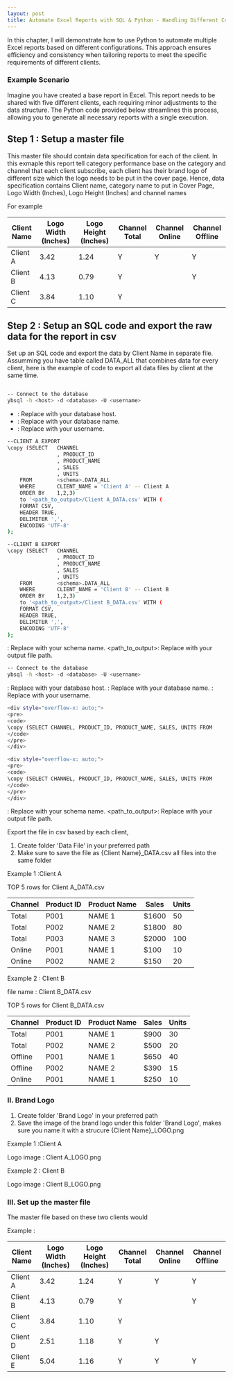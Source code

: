 ```yaml
---
layout: post
title: Automate Excel Reports with SQL & Python - Handling Different Configurations
---
```


In this chapter, I will demonstrate how to use Python to automate multiple Excel reports based on different configurations. This approach ensures efficiency and consistency when tailoring reports to meet the specific requirements of different clients.

### Example Scenario
Imagine you have created a base report in Excel. This report needs to be shared with five different clients, each requiring minor adjustments to the data structure. The Python code provided below streamlines this process, allowing you to generate all necessary reports with a single execution.

## Step 1 : Setup a master file

This master file should contain data specification for each of the client. In this exmaple this report tell category performance base on the category and channel that each client subscribe, each client has their brand logo of different size which the logo needs to be put in the cover page. Hence, data specification contains Client name, category name to put in Cover Page,  Logo Width (Inches), Logo Height (Inches) and channel names

For example

Client Name  | Logo Width (Inches) | Logo Height (Inches) | Channel Total | Channel Online | Channel Offline | 
--- | --- | ---| ---| ---| ---
Client A | 3.42 | 1.24 | Y | Y | Y
Client B | 4.13 | 0.79 | Y |  | Y
Client C | 3.84 | 1.10 | Y |  | 


## Step 2 : Setup an SQL code and export the raw data for the report in csv

Set up an SQL code and export the data by Client Name in separate file. Assumming you have table called DATA_ALL that combines data for every client, here is the example of code to export all data files by client at the same time.

```bash

-- Connect to the database
ybsql -h <host> -d <database> -U <username>

```

* <host>: Replace with your database host.
* <database>: Replace with your database name.
*  <username>: Replace with your username.

```bash
--CLIENT A EXPORT
\copy (SELECT   CHANNEL
                , PRODUCT_ID
                , PRODUCT_NAME
                , SALES
                , UNITS
    FROM        <schema>.DATA_ALL
    WHERE       CLIENT_NAME = 'Client A' -- Client A 
    ORDER BY    1,2,3) 
    to '<path_to_output>/Client A_DATA.csv' WITH (
    FORMAT CSV, 
    HEADER TRUE, 
    DELIMITER ',', 
    ENCODING 'UTF-8'
);
```

```bash
--CLIENT B EXPORT
\copy (SELECT   CHANNEL
                , PRODUCT_ID
                , PRODUCT_NAME
                , SALES
                , UNITS
    FROM        <schema>.DATA_ALL
    WHERE       CLIENT_NAME = 'Client B' -- Client B
    ORDER BY    1,2,3) 
    to '<path_to_output>/Client B_DATA.csv' WITH (
    FORMAT CSV, 
    HEADER TRUE, 
    DELIMITER ',', 
    ENCODING 'UTF-8'
);

```

<schema>: Replace with your schema name.
<path_to_output>: Replace with your output file path.

```bash
-- Connect to the database
ybsql -h <host> -d <database> -U <username>

```

<host>: Replace with your database host.
<database>: Replace with your database name.
<username>: Replace with your username.

```bash
<div style="overflow-x: auto;">
<pre>
<code>
\copy (SELECT CHANNEL, PRODUCT_ID, PRODUCT_NAME, SALES, UNITS FROM        <schema>.DATA_ALL WHERE CLIENT_NAME = 'Client A' ORDER BY 1,2,3) to '<path_to_output>/Client A_DATA.csv' WITH ( FORMAT CSV,HEADER TRUE,DELIMITER ',', ENCODING 'UTF-8');
</code>
</pre>
</div>
```

```bash
<div style="overflow-x: auto;">
<pre>
<code>
\copy (SELECT CHANNEL, PRODUCT_ID, PRODUCT_NAME, SALES, UNITS FROM        <schema>.DATA_ALL WHERE CLIENT_NAME = 'Client B' ORDER BY 1,2,3) to '<path_to_output>/Client B_DATA.csv' WITH ( FORMAT CSV,HEADER TRUE,DELIMITER ',', ENCODING 'UTF-8');
</code>
</pre>
</div>
```
<schema>: Replace with your schema name.
<path_to_output>: Replace with your output file path.


Export the file in csv based by each client, 
1. Create folder 'Data File' in your preferred path
2. Make sure to save the file as {Client Name}_DATA.csv all files into the same folder

Example 1 :Client A

TOP 5 rows for Client A_DATA.csv

Channel | Product ID | Product Name | Sales | Units
--- | --- | --- | --- | ---
Total | P001 | NAME 1 | $1600 | 50
Total | P002 | NAME 2 | $1800 | 80
Total | P003 | NAME 3 | $2000 | 100
Online | P001 | NAME 1 | $100 | 10
Online | P002 | NAME 2 | $150 | 20



Example 2 : Client B

file name : Client B_DATA.csv

TOP 5 rows for Client B_DATA.csv

Channel | Product ID | Product Name | Sales | Units
--- | --- | --- | --- | ---
Total | P001 | NAME 1 | $900 | 30
Total | P002 | NAME 2 | $500 | 20
Offline | P001 | NAME 1 | $650 | 40
Offline | P002 | NAME 2 | $390 | 15
Online | P001 | NAME 1 | $250 | 10


### II. Brand Logo

1. Create folder 'Brand Logo' in your preferred path
2. Save the image of the brand logo under this folder 'Brand Logo', makes sure you name it with a strucure {Client Name}_LOGO.png

Example 1 :Client A

Logo image : Client A_LOGO.png


Example 2 : Client B

Logo image : Client B_LOGO.png



### III. Set up the master file 

The master file based on these two clients would

Example : 


Client Name  | Logo Width (Inches) | Logo Height (Inches) | Channel Total | Channel Online | Channel Offline | 
--- | --- | ---| ---| ---| ---
Client A | 3.42 | 1.24 | Y | Y | Y
Client B | 4.13 | 0.79 | Y |  | Y
Client C | 3.84 | 1.10 | Y |  | 
Client D | 2.51 | 1.18 | Y | Y | 
Client E | 5.04 | 1.16 | Y | Y | Y


